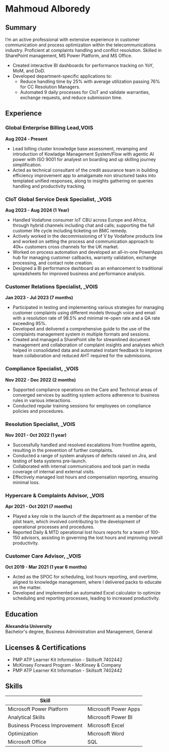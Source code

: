 # Mahmoud Alboredy

## Summary
I’m an active professional with extensive experience in customer communication and process optimization within the telecommunications industry. Proficient at complaints handling and conflict resolution. Skilled in SharePoint management, MS Power Platform, and MS Office.
- Created interactive BI dashboards for performance tracking on YoY, MoM, and DoD.
- Developed department-specific applications to:
  - Reduce handling time by 25% with average utilization passing 76% for CC Resolution Managers.
  - Automated 9 daily processes for CIoT and validate warranties, exchange requests, and reduce submission time.

## Experience

### Global Enterprise Billing Lead,VOIS
**Aug 2024 ‐ Present**
- Lead billing cluster knowledge base assessment, revamping and introduction of Kowladge Management System/Flow with agentic AI power with ISO 9001 for analyest on boarding and up skilling journey simplification.
- Acted as technical consultant of the credit assurance team in building efficiency improvement app to amalgamate non structured tasks into templated unified responses, along to insights gathering on queries handling and productivity tracking.
 

### CIoT Global Service Desk Specialist, _VOIS
**Aug 2023 - Aug 2024 (1 Year)**
- Handled Vodafone consumer IoT CBU across Europe and Africa, through hybrid channels including chat and calls; supporting the full customer life cycle including ticketing on BMC remedy.
- Actively worked in the decommissioning of V by Vodafone products line and worked on setting the process and communication approach to 40k+ customers cross channels for the UK market.
- Worked on process automation and developed an all-in-one PowerApps hub for managing customer callbacks, warranty validation, exchange processing, and contact note creation.
- Designed a BI performance dashboard as an enhancement to traditional spreadsheets for improved business and performance analysis.

### Customer Relations Specialist, _VOIS
**Jan 2023 - Jul 2023 (7 months)**
- Participated in testing and implementing various strategies for managing customer complaints using different models through voice and email with a resolution rate of 98.5% and minimal re-open rate and a QA rate exceeding 95%.
- Developed and delivered a comprehensive guide to the use of the complaints management system in multiple formats and sessions.
- Created and managed a SharePoint site for streamlined document management and collaboration of complaint insights and analyses which helped in consolidated data and automated instant feedback to improve team collaboration and reduced AHT required for the submissions.

### Compliance Specialist, _VOIS
**Nov 2022 - Dec 2022 (2 months)**
- Supported compliance operations on the Care and Technical areas of converged services by auditing system actions adherence to business rules in various interactions.
- Conducted regular training sessions for employees on compliance policies and procedures.

### Resolution Specialist, _VOIS
**Nov 2021 - Oct 2022 (1 year)**
- Successfully handled and resolved escalations from frontline agents, resulting in the prevention of further complaints.
- Conducted a range of system analyses of defects raised on Jira, and testing of beta systems pre-launch.
- Collaborated with internal communications and took part in media coverage of internal and external visits.
- Effectively managed lost hours and compensation reporting, ensuring minimal loss.

### Hypercare & Complaints Advisor, _VOIS
**Apr 2021 - Oct 2021 (7 months)**
- Played a key role in the launch of the department as a member of the pilot team, which involved contributing to the development of operational processes and procedures.
- Reported Daily & MTD operational lost hours reports for a team of 100-150 advisors, assisting in governing the lost hours and improving overall productivity.

### Customer Care Advisor, _VOIS
**Oct 2019 - Mar 2021 (1 year 6 months)**
- Acted as the SPOC for scheduling, lost hours reporting, and overtime, aligned to knowledge management, where I delivered packs to educate on the matter.
- Developed and implemented an automated Excel calculator to optimize scheduling and reporting processes, leading to increased productivity.

## Education
**Alexandria University**  
Bachelor's degree, Business Administration and Management, General

## Licenses & Certifications
- PMP ATP Learner Kit Information - Skillsoft 7402442
- McKinsey Forward Program - McKinsey & Company
- PMP ATP Learner Kit Information - Skillsoft 7402442


## Skills
|Skill   |   |
|----------|----------|
| Microsoft Power Platform | Microsoft Power Apps |
| Analytical Skills | Microsoft Power BI |
| Business Process Improvement | Microsoft Excel |
| Optimization | Microsoft Word |
| Microsoft Office | SQL |
